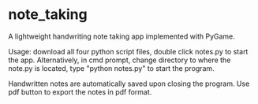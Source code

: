 # note_taking
A lightweight handwriting note taking app implemented with PyGame.

Usage: download all four python script files, double click notes.py to start the app. Alternatively, in cmd prompt, change directory to where the note.py is located, type "python notes.py" to start the program.

Handwritten notes are automatically saved upon closing the program. Use pdf button to export the notes in pdf format.
